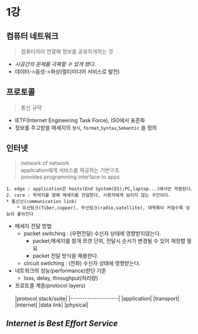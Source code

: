 # 1강 
## 컴퓨터 네트워크
> 컴퓨터끼리 연결해 정보를 공유하게하는 것
* *시공간의 문제를 극복할 수 있게 됐다.*
* 데이터->음성->화상(멀티미디어 서비스로 발전)

## 프로토콜
> 통신 규약
* IETF(Internet Engineering Task Force), ISO에서 표준화
* 정보를 주고받을 메세지의 `형식`, `format`,`Syntax`,`Semantic` 을 정의

## 인터넷
> network of network
> <br>application에게 서비스를 제공하는 기반구조
> <br>provides programming interface to apps

    1. edge : application은 hosts(End System(ES);PC,laptop...)에서만 작동된다.
    2. core : 목적지를 향해 메세지를 전달한다, 사용자에게 보이지 않는 구간이다.
    * 통신선(communication link)
        * 유선링크(fiber,copper), 무선링크(radio,satellite), 대역폭이 커질수록 성능이 좋아진다
* 메세지 전달 방법
    * packet switching : (우편전달) 수신자 상태에 영향받지않는다.
        * packet;메세지를 잘개 쪼갠 단위, 전달시 순서가 변경될 수 있어 재정렬 필요
        * packet 전달 방식을 채용한다.
    * circuit swtiching : (전화) 수신자 상태에 영향받는다.
* 네트워크의 성능(performance)판단 기준
    * loss, delay, throughput(처리량)
* 프로토콜 계층(protocol layers)<br>
    <br>
    |protocol stack/suite|
    |--------------------|
    |application|
    |transport|
    |internet|
    |data link|
    |physical|
    

## *Internet is Best Effort Service*
